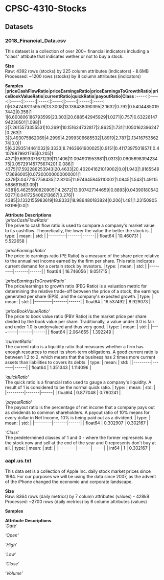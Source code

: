 # **CPSC-4310-Stocks** # 

## **Datasets** ##
### **2018_Financial_Data.csv** ###
This dataset is a collection of over 200+ financial indicators including a "class" attibute that indicates wether or not to buy a stock.    

**Size**    
Raw: 4392 rows (stocks) by 225 column attributes (indicators) - 8.6MB     
Processed: ~1200 rows (stocks) by 8 column attributes (indicators)  

**Samples**
 |**priceCashFlowRatio**|**priceEarningsRatio**|**priceEarningsToGrowthRatio**|**priceBookValueRatio**|**currentRatio**|**quickRatio**|**payoutRatio**|**Class**
:-----:|:-----:|:-----:|:-----:|:-----:|:-----:|:-----:|:-----:|:-----:
0|6.3424931159579|13.3008|13.136438090395|2.1632|0.792|0.54044850197442|0.358|1
1|6.600806186793599|23.303|20.688542945929|1.0271|0.757|0.6322614794230501|1.098|1
2|7.2615573355531|10.2691|10.151624732817|2.8625|1.731|1.1050162396247|0.263|1
3|3.493075862069|4.2999|4.2999306685532|1.8919|2.787|2.1341675356274|0.0|1
5|6.2293514461032|9.3333|8.7463661900025|0.9151|0.41173975018571|0.41079879921765|0.205|1
4371|9.6993371671239|11.1406|11.094901953981|1.0313|0.060569839423475|0.05729145775674201|0.086|1
4375|17.592286253943|20.4633|20.402041621019002|0.0|1.943|1.8165549173696005|0.07200000000000001|1
4379|3.0477157758435|12.8205|11.974645845110002|1.0845|1.543|1.4911556869158|1.09|1
4381|6.4625590820905|14.2672|13.907427144659|0.8893|0.043901805429277|0.041725406213667|0.276|1
4385|3.1332155983619|18.8333|18.986480183824|0.206|1.481|1.2315090593199|0.0|1

**Attribute Descriptions**    
_'priceCashFlowRatio'_   
The prive to cash flow ratio is used to compare a company's market value to its cashflow. Theoretically, the lower the value the better the stock is.
| type:   | mean: | std: |
|---------|-------|------|
| float64 | 10.460731 | 5.522658 |

_'priceEarningsRatio'_    
The price to earnings ratio (PE Ratio) is a measure of the share price relative to the annual net income earned by the firm per share. This ratio indicates current demand for a certain stock by investors.
| type:   | mean: | std: |
|---------|-------|------|
| float64 | 16.746056 | 9.051715 |

_'priceEarningsToGrowthRatio'_   
The price/earnings to growth ratio (PEG Ratio) is a valuation metric for determining the relative trade-off between the price of a stock, the earnings generated per share (EPS), and the company's expected growth.
| type:   | mean: | std: |
|---------|-------|------|
| float64 | 16.537492 | 8.929073 |

_'priceBookValueRatio'_   
The price to book value ratio (PBV Ratio) is the market price per share divided by the book value per share. Traditionally, a value under 3.0 is fair and under 1.0 is undervalued and thus very good.
| type:   | mean: | std: |
|---------|-------|------|
| float64 | 2.064655 | 1.392249 |

_'currentRatio'_    
The current ratio is a liquidity ratio that measures whether a firm has enough resources to meet its short-term obligations. A good current ratio is between 1.2 to 2, which means that the business has 2 times more current assets than liabilities to covers its debts.
| type:   | mean: | std: |
|---------|-------|------|
| float64 | 1.351343 | 1.114096 |

_'quickRatio'_    
The quick ratio is a financial ratio used to gauge a company's liquidity. A result of 1 is considered to be the normal quick ratio. 
| type:   | mean: | std: |
|---------|-------|------|
| float64 | 0.877048 | 0.780241 |

_'payoutRatio'_     
The payout ratio is the percentage of net income that a company pays out as dividends to common shareholders. A payout ratio of 10% means for every dollar in Net Income, 10% is being paid out as a dividend.
| type:   | mean: | std: |
|---------|-------|------|
| float64 | 0.302907 | 0.302167 |  

_'Class'_   
The predetermined classes of 1 and 0 - where the former represnets buy the stock now and sell at the end of the year and 0 represents don't buy at all. 
| type:   | mean: | std: |
|---------|-------|------|
| int64 | 1 | 0.302167 |

### **aapl.us.txt** ###
This data set is a collection of Apple Inc. daily stock market prices since 1984. For our purposes we will be using the data since 2007, as the advent of the iPhone changed the economic and corporate landscape. 

**Size**      
Raw: 8364 rows (daily metrics) by 7 column attributes (values) - 428kB    
Processed: ~2700 rows (daily metrics) by 6 column attributes (values)   

**Samples**

**Attribute Descriptions**    
_'Date'_        

_'Open'_        

_'High'_        

_'Low'_      

_'Close'_      

_'Volume'_        
